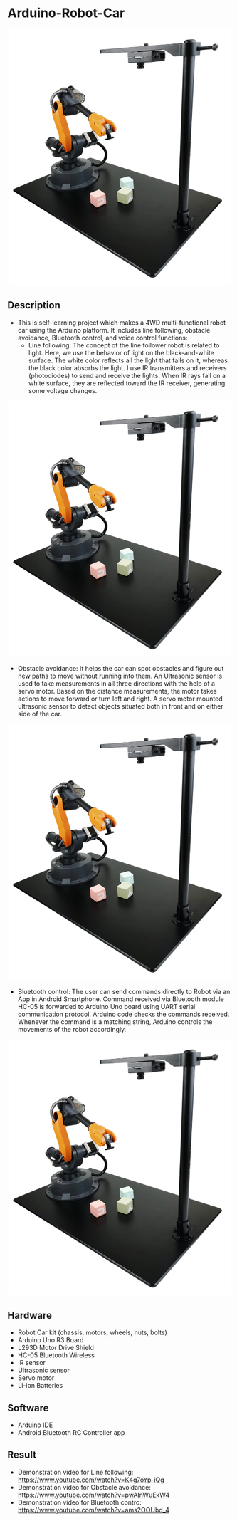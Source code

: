 # Arduino-Robot-Car

<p align="center">
  <img width="500" src="https://github.com/kiettran499/Programming-the-WLKATA-robotic-arm/blob/main/WLKATA-Mirobot-02.jpg">

## Description

- This is self-learning project which makes a 4WD multi-functional robot car using the Arduino platform. It includes line following, obstacle avoidance, Bluetooth control, and voice control functions:
  - Line following: The concept of the line follower robot is related to light. Here, we use the behavior of light on the black-and-white surface. The white color reflects all the light that falls on it, whereas the black color absorbs the light. I use IR transmitters and receivers (photodiodes) to send and receive the lights. When IR rays fall on a white surface, they are reflected toward the IR receiver, generating some voltage changes.

<p align="center">
  <img width="500" src="https://github.com/kiettran499/Programming-the-WLKATA-robotic-arm/blob/main/WLKATA-Mirobot-02.jpg">

  - Obstacle avoidance: It helps the car can spot obstacles and figure out new paths to move without running into them. An Ultrasonic sensor is used to take measurements in all three directions with the help of a servo motor. Based on the distance measurements, the motor takes actions to move forward or turn left and right. A servo motor mounted ultrasonic sensor to detect objects situated both in front and on either side of the car.

<p align="center">
  <img width="500" src="https://github.com/kiettran499/Programming-the-WLKATA-robotic-arm/blob/main/WLKATA-Mirobot-02.jpg">

  - Bluetooth control: The user can send commands directly to Robot via an App in Android Smartphone. Command received via Bluetooth module HC-05 is forwarded to Arduino Uno board using UART serial communication protocol. Arduino code checks the commands received. Whenever the command is a matching string, Arduino controls the movements of the robot accordingly.

<p align="center">
  <img width="500" src="https://github.com/kiettran499/Programming-the-WLKATA-robotic-arm/blob/main/WLKATA-Mirobot-02.jpg">
  
## Hardware

- Robot Car kit (chassis, motors, wheels, nuts, bolts)
- Arduino Uno R3 Board
- L293D Motor Drive Shield
- HC-05 Bluetooth Wireless
- IR sensor
- Ultrasonic sensor
- Servo motor
- Li-ion Batteries

## Software

- Arduino IDE
- Android Bluetooth RC Controller app
 
## Result

- Demonstration video for Line following: https://www.youtube.com/watch?v=K4g7oYp-iQg
- Demonstration video for Obstacle avoidance: https://www.youtube.com/watch?v=pwAInWuEkW4
- Demonstration video for Bluetooth contro: https://www.youtube.com/watch?v=ams2OOUbd_4
